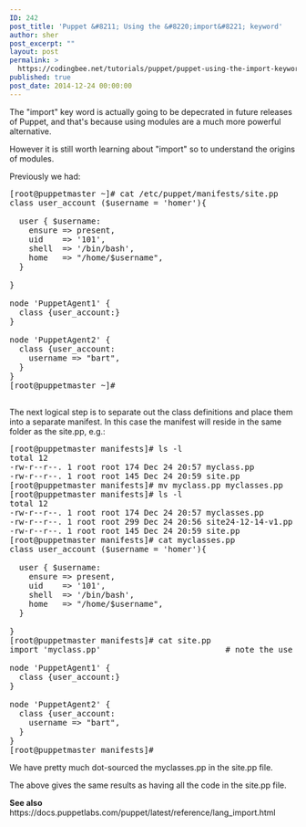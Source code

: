 ```yaml
---
ID: 242
post_title: 'Puppet &#8211; Using the &#8220;import&#8221; keyword'
author: sher
post_excerpt: ""
layout: post
permalink: >
  https://codingbee.net/tutorials/puppet/puppet-using-the-import-keyword
published: true
post_date: 2014-12-24 00:00:00
---
```

The "import" key word is actually going to be depecrated in future releases of Puppet, and that's because using modules are a much more powerful alternative. 

However it is still worth learning about "import" so to understand the origins of modules.

Previously we had:

<pre>
[root@puppetmaster ~]# cat /etc/puppet/manifests/site.pp
class user_account ($username = 'homer'){

  user { $username:
    ensure => present,
    uid    => '101',
    shell  => '/bin/bash',
    home   => "/home/$username",
  }

}

node 'PuppetAgent1' {
  class {user_account:}
}

node 'PuppetAgent2' {
  class {user_account:
    username => "bart",
  }
}
[root@puppetmaster ~]#

</pre>

The next logical step is to separate out the class definitions and place them into a separate manifest. In this case the manifest will reside in the same folder as the site.pp, e.g.:

<pre>
[root@puppetmaster manifests]# ls -l
total 12
-rw-r--r--. 1 root root 174 Dec 24 20:57 myclass.pp
-rw-r--r--. 1 root root 145 Dec 24 20:59 site.pp
[root@puppetmaster manifests]# mv myclass.pp myclasses.pp
[root@puppetmaster manifests]# ls -l
total 12
-rw-r--r--. 1 root root 174 Dec 24 20:57 myclasses.pp
-rw-r--r--. 1 root root 299 Dec 24 20:56 site24-12-14-v1.pp
-rw-r--r--. 1 root root 145 Dec 24 20:59 site.pp
[root@puppetmaster manifests]# cat myclasses.pp
class user_account ($username = 'homer'){

  user { $username:
    ensure => present,
    uid    => '101',
    shell  => '/bin/bash',
    home   => "/home/$username",
  }

}
[root@puppetmaster manifests]# cat site.pp
import 'myclass.pp'                          # note the use of the "import" keyword here

node 'PuppetAgent1' {
  class {user_account:}
}

node 'PuppetAgent2' {
  class {user_account:
    username => "bart",
  }
}
[root@puppetmaster manifests]#
</pre>

We have pretty much dot-sourced the myclasses.pp in the site.pp file. 

The above gives the same results as having all the code in the site.pp file. 


<strong>
See also</strong>
https://docs.puppetlabs.com/puppet/latest/reference/lang_import.html